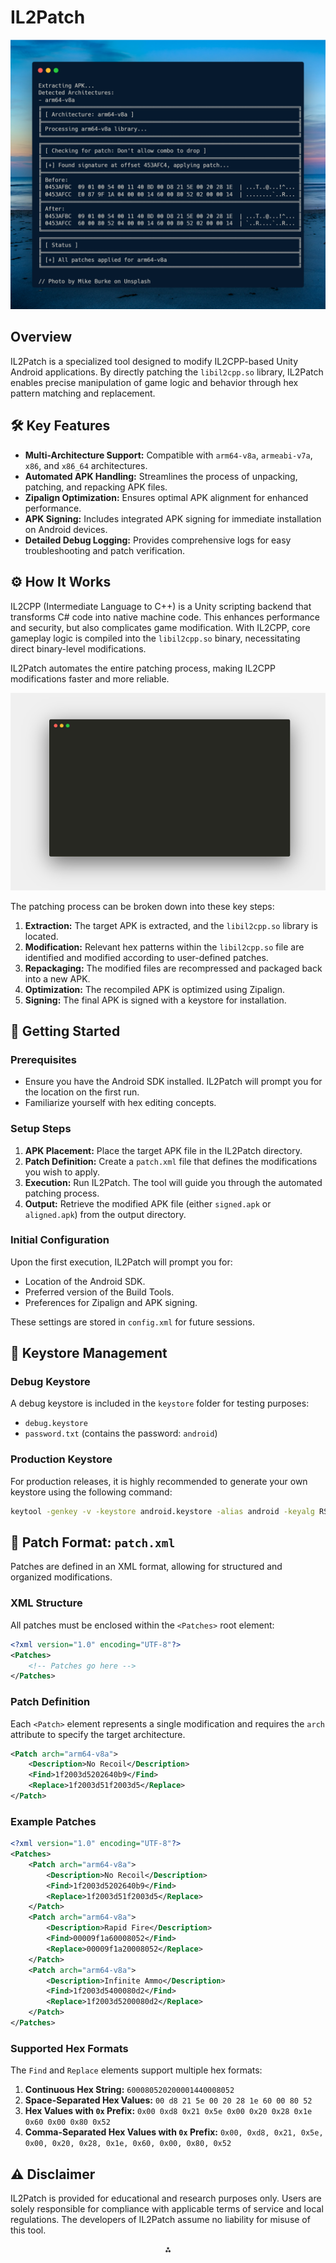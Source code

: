 # IL2Patch

![Banner Image](assets/sample.png)

## Overview

IL2Patch is a specialized tool designed to modify IL2CPP-based Unity Android applications. By directly patching the `libil2cpp.so` library, IL2Patch enables precise manipulation of game logic and behavior through hex pattern matching and replacement.

## 🛠️ Key Features

- **Multi-Architecture Support:** Compatible with `arm64-v8a`, `armeabi-v7a`, `x86`, and `x86_64` architectures.
- **Automated APK Handling:** Streamlines the process of unpacking, patching, and repacking APK files.
- **Zipalign Optimization:** Ensures optimal APK alignment for enhanced performance.
- **APK Signing:** Includes integrated APK signing for immediate installation on Android devices.
- **Detailed Debug Logging:** Provides comprehensive logs for easy troubleshooting and patch verification.


## ⚙️ How It Works

IL2CPP (Intermediate Language to C++) is a Unity scripting backend that transforms C\# code into native machine code. This enhances performance and security, but also complicates game modification. With IL2CPP, core gameplay logic is compiled into the `libil2cpp.so` binary, necessitating direct binary-level modifications.

IL2Patch automates the entire patching process, making IL2CPP modifications faster and more reliable.

![Terminal Preview](assets/Animation.gif)

The patching process can be broken down into these key steps:

1. **Extraction:** The target APK is extracted, and the `libil2cpp.so` library is located.
2. **Modification:** Relevant hex patterns within the `libil2cpp.so` file are identified and modified according to user-defined patches.
3. **Repackaging:** The modified files are recompressed and packaged back into a new APK.
4. **Optimization:** The recompiled APK is optimized using Zipalign.
5. **Signing:** The final APK is signed with a keystore for installation.

## 🚀 Getting Started

### Prerequisites

* Ensure you have the Android SDK installed. IL2Patch will prompt you for the location on the first run.
* Familiarize yourself with hex editing concepts.


### Setup Steps

1. **APK Placement:** Place the target APK file in the IL2Patch directory.
2. **Patch Definition:** Create a `patch.xml` file that defines the modifications you wish to apply.
3. **Execution:** Run IL2Patch. The tool will guide you through the automated patching process.
4. **Output:** Retrieve the modified APK file (either `signed.apk` or `aligned.apk`) from the output directory.

### Initial Configuration

Upon the first execution, IL2Patch will prompt you for:

* Location of the Android SDK.
* Preferred version of the Build Tools.
* Preferences for Zipalign and APK signing.

These settings are stored in `config.xml` for future sessions.

## 🔑 Keystore Management

### Debug Keystore

A debug keystore is included in the `keystore` folder for testing purposes:

* `debug.keystore`
* `password.txt` (contains the password: `android`)


### Production Keystore

For production releases, it is highly recommended to generate your own keystore using the following command:

```bash
keytool -genkey -v -keystore android.keystore -alias android -keyalg RSA -keysize 2048 -validity 10000
```


## 📝 Patch Format: `patch.xml`

Patches are defined in an XML format, allowing for structured and organized modifications.

### XML Structure

All patches must be enclosed within the `<Patches>` root element:

```xml
<?xml version="1.0" encoding="UTF-8"?>
<Patches>
    <!-- Patches go here -->
</Patches>
```


### Patch Definition

Each `<Patch>` element represents a single modification and requires the `arch` attribute to specify the target architecture.

```xml
<Patch arch="arm64-v8a">
    <Description>No Recoil</Description>
    <Find>1f2003d5202640b9</Find>
    <Replace>1f2003d51f2003d5</Replace>
</Patch>
```


### Example Patches

```xml
<?xml version="1.0" encoding="UTF-8"?>
<Patches>
    <Patch arch="arm64-v8a">
        <Description>No Recoil</Description>
        <Find>1f2003d5202640b9</Find>
        <Replace>1f2003d51f2003d5</Replace>
    </Patch>
    <Patch arch="arm64-v8a">
        <Description>Rapid Fire</Description>
        <Find>00009f1a60008052</Find>
        <Replace>00009f1a20008052</Replace>
    </Patch>
    <Patch arch="arm64-v8a">
        <Description>Infinite Ammo</Description>
        <Find>1f2003d5400080d2</Find>
        <Replace>1f2003d5200080d2</Replace>
    </Patch>
</Patches>
```


### Supported Hex Formats

The `Find` and `Replace` elements support multiple hex formats:

1. **Continuous Hex String:** `600080520200001440008052`
2. **Space-Separated Hex Values:** `00 d8 21 5e 00 20 28 1e 60 00 80 52`
3. **Hex Values with `0x` Prefix:** `0x00 0xd8 0x21 0x5e 0x00 0x20 0x28 0x1e 0x60 0x00 0x80 0x52`
4. **Comma-Separated Hex Values with `0x` Prefix:** `0x00, 0xd8, 0x21, 0x5e, 0x00, 0x20, 0x28, 0x1e, 0x60, 0x00, 0x80, 0x52`

## ⚠️ Disclaimer

IL2Patch is provided for educational and research purposes only. Users are solely responsible for compliance with applicable terms of service and local regulations. The developers of IL2Patch assume no liability for misuse of this tool.

<div style="text-align: center">⁂</div>

